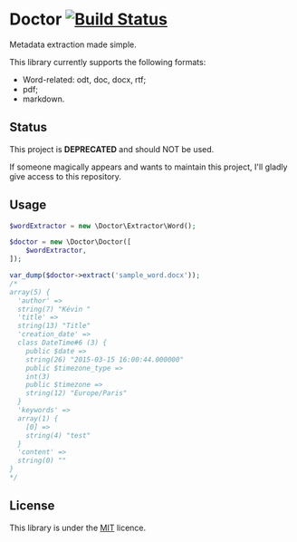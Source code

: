 Doctor [![Build Status](https://travis-ci.org/K-Phoen/Doctor.svg?branch=master)](https://travis-ci.org/K-Phoen/Doctor)
======

Metadata extraction made simple.

This library currently supports the following formats:

  * Word-related: odt, doc, docx, rtf;
  * pdf;
  * markdown.

Status
------

This project is **DEPRECATED** and should NOT be used. 

If someone magically appears and wants to maintain this project, I'll gladly give access to this repository.

Usage
-----

```php
$wordExtractor = new \Doctor\Extractor\Word();

$doctor = new \Doctor\Doctor([
    $wordExtractor,
]);

var_dump($doctor->extract('sample_word.docx'));
/*
array(5) {
  'author' =>
  string(7) "Kévin "
  'title' =>
  string(13) "Title"
  'creation_date' =>
  class DateTime#6 (3) {
    public $date =>
    string(26) "2015-03-15 16:00:44.000000"
    public $timezone_type =>
    int(3)
    public $timezone =>
    string(12) "Europe/Paris"
  }
  'keywords' =>
  array(1) {
    [0] =>
    string(4) "test"
  }
  'content' =>
  string(0) ""
}
*/
```

License
-------

This library is under the [MIT](LICENSE) licence.
